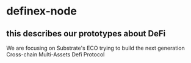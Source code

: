 # definex-node
## this describes our prototypes about DeFi
We are focusing on Substrate's ECO trying to build the next generation Cross-chain Multi-Assets Defi Protocol
